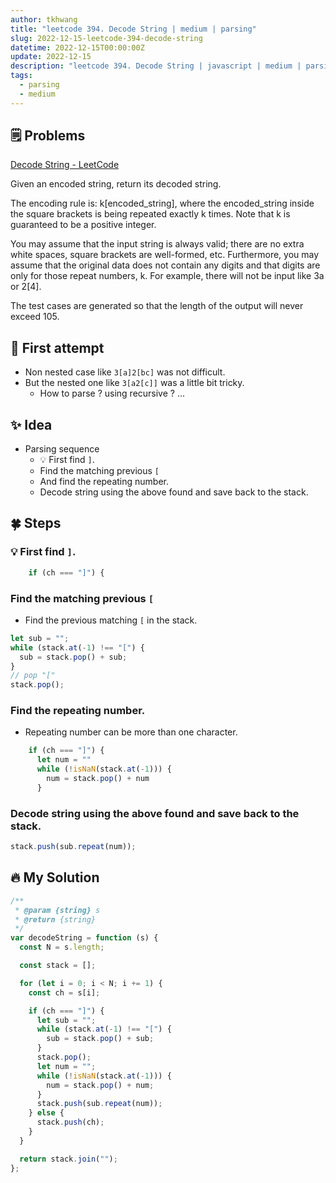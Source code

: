 ```yaml
---
author: tkhwang
title: "leetcode 394. Decode String | medium | parsing"
slug: 2022-12-15-leetcode-394-decode-string
datetime: 2022-12-15T00:00:00Z
update: 2022-12-15
description: "leetcode 394. Decode String | javascript | medium | parsing"
tags:
  - parsing
  - medium
---
```


## 🗒️ Problems

[Decode String - LeetCode](https://leetcode.com/problems/decode-string/)

Given an encoded string, return its decoded string.

The encoding rule is: k[encoded_string], where the encoded_string inside the square brackets is being repeated exactly k times. Note that k is guaranteed to be a positive integer.

You may assume that the input string is always valid; there are no extra white spaces, square brackets are well-formed, etc. Furthermore, you may assume that the original data does not contain any digits and that digits are only for those repeat numbers, k. For example, there will not be input like 3a or 2[4].

The test cases are generated so that the length of the output will never exceed 105.

## 🤔 First attempt

- Non nested case like `3[a]2[bc]` was not difficult.
- But the nested one like `3[a2[c]]` was a little bit tricky.
  - How to parse ? using recursive ? ...

## ✨ Idea

- Parsing sequence
  - 💡 First find `]`.
  - Find the matching previous `[`
  - And find the repeating number.
  - Decode string using the above found and save back to the stack.

## 🍀 Steps

### 💡 First find `]`.

```javascript
    if (ch === "]") {
```

### Find the matching previous `[`

- Find the previous matching `[` in the stack.

```javascript
let sub = "";
while (stack.at(-1) !== "[") {
  sub = stack.pop() + sub;
}
// pop "["
stack.pop();
```

### Find the repeating number.

- Repeating number can be more than one character.

```javascript
    if (ch === "]") {
      let num = ""
      while (!isNaN(stack.at(-1))) {
        num = stack.pop() + num
      }
```

### Decode string using the above found and save back to the stack.

```javascript
stack.push(sub.repeat(num));
```

## 🔥 My Solution

```javascript
/**
 * @param {string} s
 * @return {string}
 */
var decodeString = function (s) {
  const N = s.length;

  const stack = [];

  for (let i = 0; i < N; i += 1) {
    const ch = s[i];

    if (ch === "]") {
      let sub = "";
      while (stack.at(-1) !== "[") {
        sub = stack.pop() + sub;
      }
      stack.pop();
      let num = "";
      while (!isNaN(stack.at(-1))) {
        num = stack.pop() + num;
      }
      stack.push(sub.repeat(num));
    } else {
      stack.push(ch);
    }
  }

  return stack.join("");
};
```
